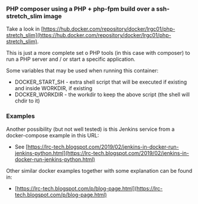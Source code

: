 ### PHP composer using a PHP + php-fpm build over a ssh-stretch_slim image

Take a look in [https://hub.docker.com/repository/docker/lrgc01/php-stretch_slim](https://hub.docker.com/repository/docker/lrgc01/php-stretch_slim). 

This is just a more complete set o PHP tools (in this case with composer) to run a PHP server and / or start a specific application.

Some variables that may be used when running this container:

 - DOCKER\_START\_SH - extra shell script that will be executed if existing and inside WORKDIR, if existing
 - DOCKER\_WORKDIR - the workdir to keep the above script (the shell will chdir to it)

### Examples

Another possibility (but not well tested) is this Jenkins service from a docker-compose example in this URL:

- See [https://lrc-tech.blogspot.com/2019/02/jenkins-in-docker-run-jenkins-python.html](https://lrc-tech.blogspot.com/2019/02/jenkins-in-docker-run-jenkins-python.html)

Other similar docker examples together with some explanation can be found in:

 - [https://lrc-tech.blogspot.com/p/blog-page.html](https://lrc-tech.blogspot.com/p/blog-page.html)
